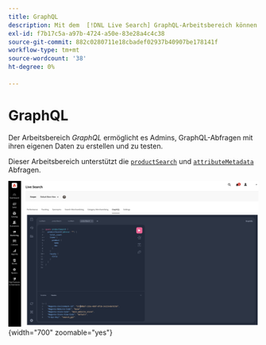 ```yaml
---
title: GraphQL
description: Mit dem  [!DNL Live Search] GraphQL-Arbeitsbereich können Sie Abfragen mit Ihren Live-Daten erstellen.
exl-id: f7b17c5a-a97b-4724-a50e-83e28a4c4c38
source-git-commit: 882c0280711e18cbadef02937b40907be178141f
workflow-type: tm+mt
source-wordcount: '38'
ht-degree: 0%

---
```


# GraphQL

Der Arbeitsbereich *GraphQL* ermöglicht es Admins, GraphQL-Abfragen mit ihren eigenen Daten zu erstellen und zu testen.

Dieser Arbeitsbereich unterstützt die [`productSearch`](https://developer.adobe.com/commerce/services/graphql/live-search/product-search/) und [`attributeMetadata`](https://developer.adobe.com/commerce/services/graphql/live-search/attribute-metadata/) Abfragen.

![GraphQL Workspace](assets/graphql.png){width="700" zoomable="yes"}

